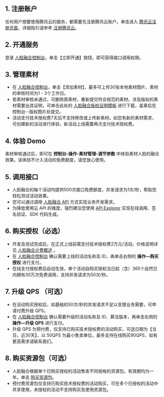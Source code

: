 ## 1. 注册账户
任何用户想要使用腾讯云的服务，都需要先注册腾讯云账户。单击进入 [腾讯云注册页面](https://cloud.tencent.com/register)，详细指引请参考 [注册腾讯云](https://cloud.tencent.com/document/product/378/17985)。

## 2. 开通服务
登录 [人脸融合控制台](https://console.cloud.tencent.com/facefusion)，单击【立即开通】按钮，即可获得接口调用权限。


## 3. 管理素材
- 在 [人脸融合控制台](https://console.cloud.tencent.com/facefusion)，单击【添加素材】，最多可上传30张本地素材图片，素材的审核时间为1 - 3个工作日。
- 若素材审核未通过，可删除原素材，重新提交符合规范的素材。涉及版权的素材需要出具证明，可单击此处的 [人脸融合版权证明模板](https://main.qcloudimg.com/raw/20b45d9576bb9f528eb05c3f77c0edfc.docx)  进行下载，盖章后在控制台--版权图片处提交。
- 活动支付技术授权费7天后不支持修改或上传新素材。如您有新的素材需求，可创建新的活动进行体验，新活动上线需要再次支付技术授权费。

## 4. 体验 Demo 
素材审核通过后，即可在 **控制台-操作-素材管理-调节参数** 中体验素材人脸的融合效果。该体验不计入活动的免费额度，请您放心使用。

## 5. 调用接口
- 人脸融合的每个活动均提供500次接口免费额度，并发请求为1次/秒，帮助您轻松测试活动效果。
- 您可以通过调用 [人脸融合 API](https://cloud.tencent.com/document/product/670/31061) 方式实现业务开发需求。
- 为降低使用云 API 的难度，强烈建议您使用 [API Explorer](https://cloud.tencent.com/document/product/670/31061#API-Explorer) 实现在线调用、签名验证、SDK 代码生成。

## 6. 购买授权（必选）
- 开发及测试完成后，在正式上线前需支付技术授权费2万元/活动，价格说明详见 [人脸融合计费概述](https://cloud.tencent.com/document/product/670/14521) 。 
- 在 [人脸融合控制台](https://console.cloud.tencent.com/facefusion) 确认需要上线的活动名称及 ID，再单击右侧的 **操作—购买授权** 进行支付。
- 在线支付授权费后自动生效，单个活动自购买授权当日起（含）365个自然日内拥有30万次免费调用，支持并发请求为50次/秒。

## 7. 升级 QPS （可选）
- 在活动购买授权后，如基础的50次/秒的并发请求不足以支撑业务需要，可申请付费升级 QPS。
- 在 [人脸融合控制台](https://console.cloud.tencent.com/facefusion) 确认需要升级的活动名称及 ID、算法版本，再单击右侧的 **操作—升级 QPS** 进行支付。
- 升级 QPS 为预付费，仅支持已购买技术授权费的活动购买，可选日期为【当日，近30天】，以 50QPS 为最小售卖单位，最多支持在线购买90QPS，如有更高需求请联系我们。

## 8. 购买资源包（可选）
- 人脸融合根据单个已购买授权的活动售卖不同规格的资源包，有效期均为一年。单击 [购买资源包](https://buy.cloud.tencent.com/iai_face_fusion?type=3)。
- 预付费资源包仅支持已购买技术授权费的活动购买，可在多个已授权的活动中共享使用，未授权的活动不支持购买及使用资源包。





